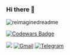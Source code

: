  ### Hi there 👋
<!--  <img src="https://myreadme.vercel.app/api/embed/mrgsdev?panels=userstatistics,toprepositories,toplanguages,commitgraph" alt="reimaginedreadme" />  -->
 <img src="https://myreadme.vercel.app/api/embed/mrgsdev?panels=userstatistics,toplanguages" alt="reimaginedreadme" />


  [![Codewars Badge](https://www.codewars.com/users/mrgsdev/badges/large)](https://www.codewars.com/users/mrgsdev)
<!-- - 👀 I’m interested in iOS development
- 🌱 I’m currently learning Swift
- 👀 I’m interested in iOS development
- 📫 How to reach me: 
 -->

![](https://komarev.com/ghpvc/?username=\&style=flat)
[<img alt="Gmail" src="https://img.shields.io/badge/Gmail-D14836?style=flat&logo=gmail&logoColor=white" />][Gmail]
[<img alt="Telegram" src="https://img.shields.io/badge/Telegram%20-%231877F2.svg?&style=flat&logo=Telegram"/>][Telegram]


 
<!-- (https://github.com/antonkomarev/github-profile-views-counter) -->

[Telegram]:https://teleg.run/mrgsdev
[Gmail]: mrgsdev@gmail.com

